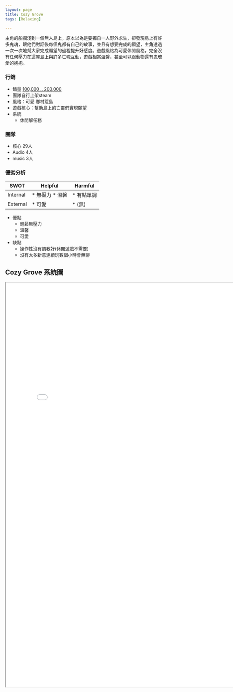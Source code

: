```yaml
---
layout: page
title: Cozy Grove
tags: [Relaxing]

---
```



主角的船擱淺到一個無人島上，原本以為是要獨自一人野外求生，卻發現島上有許多鬼魂，跟他們對話後每個鬼都有自己的故事，並且有想要完成的願望，主角透過一次一次地幫大家完成願望的過程提升好感度。遊戲風格為可愛休閒風格，完全沒有任何壓力在這座島上與許多亡魂互動，遊戲相當溫馨，甚至可以跟動物還有鬼魂愛的抱抱。

### 行銷
* 銷量 [100,000 .. 200,000](https://steamspy.com/app/1458100)
* 團隊自行上架steam
* 風格：可愛 鄉村荒島
* 遊戲核心：幫助島上的亡靈們實現願望
* 系統
  * 休閒解任務
  
### 團隊
* 核心 29人
* Audio 4人
* music 3人


### 優劣分析

|SWOT|Helpful|Harmful|
|-|-|-|
|Internal|* 無壓力 * 溫馨 |* 有點單調|
|External|* 可愛 |* (無)|
* 優點
  * 輕鬆無壓力
  * 溫馨
  * 可愛
* 缺點
  * 操作性沒有調教好(休閒遊戲不需要)
  * 沒有太多新意連續玩數個小時會無聊

## Cozy Grove 系統圖
<iframe width="800" height="1300" src="mechanism.html"></iframe> 